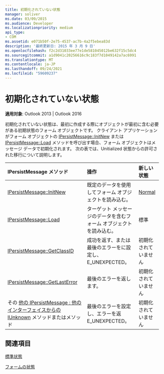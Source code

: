 ```yaml
---
title: 初期化されていない状態
manager: soliver
ms.date: 03/09/2015
ms.audience: Developer
ms.localizationpriority: medium
api_type:
- COM
ms.assetid: e071b50f-2e75-4537-ac7b-4a2f5ebea83d
description: '最終更新日: 2015 年 3 月 9 日'
ms.openlocfilehash: f2c2d31033ee77e1de581045012be632f15c5dc4
ms.sourcegitcommit: a1d9041c20256616c9c183f7d1049142a7ac6991
ms.translationtype: MT
ms.contentlocale: ja-JP
ms.lasthandoff: 09/24/2021
ms.locfileid: "59609237"
---
```

# <a name="uninitialized-state"></a>初期化されていない状態

  
  
**適用対象**: Outlook 2013 | Outlook 2016 
  
初期化されていない状態は、最初に作成する際にオブジェクトが最初に含む必要がある初期状態のフォーム オブジェクトです。 クライアント アプリケーションがフォーム オブジェクトの [IPersistMessage::InitNew](ipersistmessage-initnew.md) または [IPersistMessage::Load](ipersistmessage-load.md) メソッドを呼び出す場合、フォーム オブジェクトはメッセージ データで初期化されます。 次の表では、Unitialized 状態からの許可された移行について説明します。 
  
|**IPersistMessage メソッド**|**操作**|**新しい状態**|
|:-----|:-----|:-----|
|[IPersistMessage::InitNew](ipersistmessage-initnew.md) <br/> |既定のデータを使用してフォーム オブジェクトを読み込む。  <br/> |[Normal](normal-state.md) <br/> |
|[IPersistMessage::Load](ipersistmessage-load.md) <br/> |ターゲット メッセージのデータを含むフォーム オブジェクトを読み込む。  <br/> |標準  <br/> |
|[IPersistMessage::GetClassID](ipersistmessage-getclassid.md) <br/> |成功を返す、または最後のエラーをに設定し、E_UNEXPECTED。  <br/> |初期化されていません  <br/> |
|[IPersistMessage::GetLastError](ipersistmessage-getlasterror.md) <br/> |最後のエラーを返します。  <br/> |初期化されていません  <br/> |
|その [他の IPersistMessage : 他のインターフェイスからの IUnknown](ipersistmessageiunknown.md) メソッドまたはメソッド  <br/> |最後のエラーを設定し、エラーを返E_UNEXPECTED。  <br/> |初期化されていません  <br/> |
   
## <a name="see-also"></a>関連項目



[標準状態](normal-state.md)
  
[フォームの状態](form-states.md)

